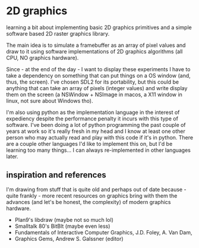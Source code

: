 # 2D graphics

learning a bit about implementing basic 2D graphics primitives and a simple software based 2D raster graphics library.

The main idea is to simulate a framebuffer as an array of pixel values and draw to it using software implementations of 2D graphics algorithms (all CPU, NO graphics hardware).

Since - at the end of the day - I want to display these experiments I have to take a dependency on something that can put things on a OS window (and, thus, the screen). I've chosen SDL2 for its portability, but this could be anything that can take an array of pixels (integer values) and write display them on the screen (a NSWindow + NSImage in macos, a X11 window in linux, not sure about Windows tho).

I'm also using python as the implementation language in the interest of expediency despite the performance penalty it incurs with this type of software. I've been doing a lot of python programming the past couple of years at work so it's really fresh in my head and I know at least one other person who may actually read and play with this code if it's in python. There are a couple other languages I'd like to implement this on, but I'd be learning too many things... I can always re-implemented in other languages later.

## inspiration and references

I'm drawing from stuff that is quite old and perhaps out of date because - quite frankly - more recent resources on graphics bring with them the advances (and let's be honest, the complexity) of modern graphics hardware.

- Plan9's libdraw (maybe not so much lol)
- Smalltalk 80's BitBlt (maybe even less)
- Fundamentals of Interactive Computer Graphics, J.D. Foley, A. Van Dam,  
- Graphics Gems, Andrew S. Galssner (editor)